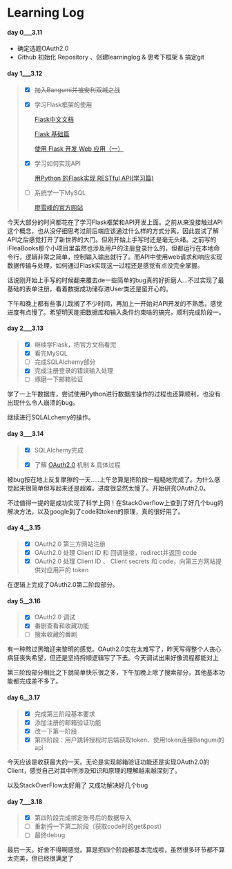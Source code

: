 # Learning Log

#### day 0___3.11

- 确定选题OAuth2.0
- Github 初始化 Repository 、创建learninglog & 思考下框架 & 搞定git

#### day 1___3.12

> - [x] ~~加入Bangumi并被安利双城之战~~
>
> - [x] 学习Flask框架的使用
>
>   [Flask中文文档](https://dormousehole.readthedocs.io/en/1.1.2/quickstart.html)
>
>   [Flask 基础篇](https://zhuanlan.zhihu.com/p/44859752)
>
>   [使用 Flask 开发 Web 应用（一）](https://segmentfault.com/a/1190000008404692)
>
> - [x] 学习如何实现API
>
>   [用Python 的Flask实现 RESTful API(学习篇)](https://www.jianshu.com/p/33160c224732)
>
> - [ ] 系统学一下MySQL
>
>   [廖雪峰的官方网站](https://www.liaoxuefeng.com/wiki/1177760294764384)
>

今天大部分的时间都花在了学习Flask框架和API开发上面。之前从来没接触过API这个概念，也从没仔细思考过前后端应该通过什么样的方式分离。因此尝试了解API之后感觉打开了新世界的大门。但刚开始上手写时还是毫无头绪。之前写的iFleaBooks那个小项目里虽然也涉及用户的注册登录什么的，但都运行在本地命令行，逻辑非常之简单，控制输入输出就行了。而API中使用web请求和响应实现数据传输与处理，如何通过Flask实现这一过程还是感觉有点没完全掌握。

话说刚开始上手写的时候翻来覆去de一些简单的bug真的好折磨人...不过实现了最基础的表单注册，看着数据成功储存进User类还是蛮开心的。

下午和晚上都有些事儿耽搁了不少时间，再加上一开始对API开发的不熟悉，感觉进度有点慢了。希望明天能把数据库和输入条件约束啥的搞完，顺利完成阶段一。

#### day 2___3.13

> - [x] 继续学Flask，把官方文档看完
> - [x] 看完MySQL
> - [ ] 完成SQLAlchemy部分
> - [x] 完成注册登录的错误输入处理
> - [ ] 琢磨一下邮箱验证

学了一上午数据库，尝试使用Python进行数据库操作的过程也还算顺利，也没有出现什么令人崩溃的bug。

继续进行SQLALchemy的操作。

#### day 3___3.14

> - [x] SQLAlchemy完成
>
> - [x] 了解 [OAuth2.0](https://www.ruanyifeng.com/blog/2014/05/oauth_2_0.html) 机制 & 具体过程

被bug按在地上反复摩擦的一天.....上午总算是把阶段一粗糙地完成了。为什么感觉起来很简单但写起来还是超难。进度很显然太慢了。开始研究OAuth2.0。

不过值得一提的是成功实现了科学上网！在StackOverflow上查到了好几个bug的解决方法，以及google到了code和token的原理，真的很好用了。

#### day 4__3.15

> - [x] OAuth2.0 第三⽅⽹站注册
> - [x] OAuth2.0 处理 Client ID 和 回调链接，redirect并返回 code 
> - [x] OAuth2.0 处理 Client ID 、 Client secrets 和 code，向第三⽅⽹站提供对应⽤⼾的 token

在逻辑上完成了OAuth2.0第二阶段部分。

#### day 5__3.16

> - [x] OAuth2.0 调试
> - [x] 番剧查看和收藏功能
> - [ ] 搜索收藏的番剧

有一种熬过黑暗迎来黎明的感觉。OAuth2.0实在太难写了，昨天写得整个人丧心病狂丧失希望，但还是坚持捋顺逻辑写了下去。今天调试出来好像流程都能对上

第三阶段部分相比之下就简单快乐很之多，下午加晚上除了搜索部分，其他基本功能都完成差不多了。

#### day 6__3.17

> - [x] 完成第三阶段基本要求
> - [x] 添加注册的邮箱验证功能
> - [x] 改一下第一阶段
> - [x] 第四阶段：用户跳转授权时后端获取token、使用token连接Bangumi的api

今天应该是收获最大的一天。无论是实现邮箱验证功能还是实现OAuth2.0的Client，感觉自己对其中所涉及知识和原理的理解越来越深刻了。

以及StackOverFlow太好用了 又成功解决好几个bug

#### day 7___3.18

> - [x] 第四阶段完成绑定账号后的数据导入
> - [ ] 重新捋一下第二阶段（获取code时的get&post）
> - [ ] 最终debug

最后一天。好舍不得啊感觉。算是把四个阶段都基本完成啦，虽然很多环节都不算太完美，但已经很满足了

